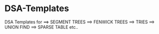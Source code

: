 # DSA-Templates

DSA Templates for
==> SEGMENT TREES
==> FENWICK TREES
==> TRIES
==> UNION FIND
==> SPARSE TABLE
etc..

